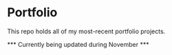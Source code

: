 # Portfolio
This repo holds all of my most-recent portfolio projects.

*** Currently being updated during November ***
